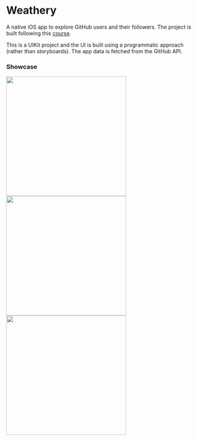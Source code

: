 # Weathery

A native iOS app to explore GitHub users and their followers. The project is built following this [course](https://www.youtube.com/watch?v=JzngncpZLuw).

This is a UIKit project and the UI is built using a programmatic approach (rather than storyboards). The app data is fetched from the GitHub API.

### Showcase

<img src="./Showcase/Showcase1.gif" width="320" />

<img src="./Showcase/Showcase2.gif" width="320" />

<img src="./Showcase/Showcase3.gif" width="320" />
